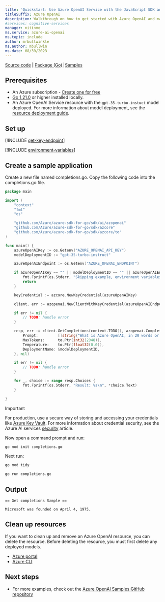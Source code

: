 ```yaml
---
title: 'Quickstart: Use Azure OpenAI Service with the JavaScript SDK and the completions API'
titleSuffix: Azure OpenAI
description: Walkthrough on how to get started with Azure OpenAI and make your first completions call with the Go SDK. 
#services: cognitive-services
manager: nitinme
ms.service: azure-ai-openai
ms.topic: include
author: mrbullwinkle
ms.author: mbullwin
ms.date: 08/30/2023
---
```


[Source code](https://github.com/Azure/azure-sdk-for-go/tree/main/sdk/ai/azopenai) | [Package (Go)](https://pkg.go.dev/github.com/Azure/azure-sdk-for-go/sdk/ai/azopenai)| [Samples](https://pkg.go.dev/github.com/Azure/azure-sdk-for-go/sdk/ai/azopenai#pkg-examples)

## Prerequisites

- An Azure subscription - [Create one for free](https://azure.microsoft.com/free/cognitive-services?azure-portal=true)
- [Go 1.21.0](https://go.dev/dl/) or higher installed locally.
- An Azure OpenAI Service resource with the `gpt-35-turbo-instuct` model deployed. For more information about model deployment, see the [resource deployment guide](../how-to/create-resource.md).

## Set up

[!INCLUDE [get-key-endpoint](get-key-endpoint.md)]

[!INCLUDE [environment-variables](environment-variables.md)]

## Create a sample application

 Create a new file named completions.go. Copy the following code into the completions.go file.

```go
package main

import (
	"context"
	"fmt"
	"os"

	"github.com/Azure/azure-sdk-for-go/sdk/ai/azopenai"
	"github.com/Azure/azure-sdk-for-go/sdk/azcore"
	"github.com/Azure/azure-sdk-for-go/sdk/azcore/to"
)

func main() {
	azureOpenAIKey := os.Getenv("AZURE_OPENAI_API_KEY")
	modelDeploymentID := "gpt-35-turbo-instruct"

	azureOpenAIEndpoint := os.Getenv("AZURE_OPENAI_ENDPOINT")

	if azureOpenAIKey == "" || modelDeploymentID == "" || azureOpenAIEndpoint == "" {
		fmt.Fprintf(os.Stderr, "Skipping example, environment variables missing\n")
		return
	}

	keyCredential := azcore.NewKeyCredential(azureOpenAIKey)

	client, err := azopenai.NewClientWithKeyCredential(azureOpenAIEndpoint, keyCredential, nil)

	if err != nil {
		// TODO: handle error
	}

	resp, err := client.GetCompletions(context.TODO(), azopenai.CompletionsOptions{
		Prompt:         []string{"What is Azure OpenAI, in 20 words or less"},
		MaxTokens:      to.Ptr(int32(2048)),
		Temperature:    to.Ptr(float32(0.0)),
		DeploymentName: &modelDeploymentID,
	}, nil)

	if err != nil {
		// TODO: handle error
	}

	for _, choice := range resp.Choices {
		fmt.Fprintf(os.Stderr, "Result: %s\n", *choice.Text)
	}

}
```

> [!IMPORTANT]
> For production, use a secure way of storing and accessing your credentials like [Azure Key Vault](/azure/key-vault/general/overview). For more information about credential security, see the Azure AI services [security](../../security-features.md) article.

Now open a command prompt and run:

```cmd
go mod init completions.go
```

Next run:

```cmd
go mod tidy
```

```cmd
go run completions.go
```

## Output

```output
== Get completions Sample ==

Microsoft was founded on April 4, 1975.
```

## Clean up resources

If you want to clean up and remove an Azure OpenAI resource, you can delete the resource. Before deleting the resource, you must first delete any deployed models.

- [Azure portal](../../multi-service-resource.md?pivots=azportal#clean-up-resources)
- [Azure CLI](../../multi-service-resource.md?pivots=azcli#clean-up-resources)

## Next steps

* For more examples, check out the [Azure OpenAI Samples GitHub repository](https://github.com/Azure-Samples/openai)
